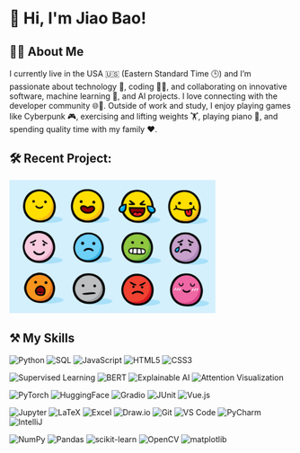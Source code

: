 # 👋 Hi, I'm Jiao Bao!


## 🙋🏻 About Me

I currently live in the USA 🇺🇸 (Eastern Standard Time 🕒) and I’m passionate about technology 🚀, coding 👨‍💻, and collaborating on innovative software, machine learning 🤖, and AI projects. I love connecting with the developer community 🌐👥. Outside of work and study, I enjoy playing games like Cyberpunk 🎮, exercising and lifting weights 🏋️, playing piano 🎹, and spending quality time with my family ❤️.


## 🛠️ Recent Project: 
[![Emotion Classification](emotion.png)](https://huggingface.co/spaces/yanb1820/ekman-emotion-distilbert)



## ⚒️ My Skills


<p>
  <img src="https://cdn.jsdelivr.net/gh/devicons/devicon/icons/python/python-original.svg" alt="Python" width="40"/> 
  <img src="https://img.shields.io/badge/SQL-4479A1?style=for-the-badge&logo=postgresql&logoColor=white" alt="SQL" height="25"/> 
  <img src="https://cdn.jsdelivr.net/gh/devicons/devicon/icons/javascript/javascript-original.svg" alt="JavaScript" width="40"/> 
  <img src="https://cdn.jsdelivr.net/gh/devicons/devicon/icons/html5/html5-original.svg" alt="HTML5" width="40"/> 
  <img src="https://cdn.jsdelivr.net/gh/devicons/devicon/icons/css3/css3-original.svg" alt="CSS3" width="40"/> 
</p>


<p>
  <img src="https://img.shields.io/badge/Supervised%20Learning-FF6F00?style=for-the-badge" alt="Supervised Learning" height="25"/> 
  <img src="https://img.shields.io/badge/BERT-00599C?style=for-the-badge" alt="BERT" height="25"/> 
  <img src="https://img.shields.io/badge/Explainable%20AI-00C853?style=for-the-badge" alt="Explainable AI" height="25"/> 
  <img src="https://img.shields.io/badge/Attention%20Visualization-FFD600?style=for-the-badge" alt="Attention Visualization" height="25"/> 
</p>


<p>
  <img src="https://cdn.jsdelivr.net/gh/devicons/devicon/icons/pytorch/pytorch-original.svg" alt="PyTorch" width="40"/> 
  <img src="https://img.shields.io/badge/HuggingFace-FFBF00?style=for-the-badge&logo=huggingface&logoColor=white" alt="HuggingFace" height="25"/> 
  <img src="https://img.shields.io/badge/Gradio-009688?style=for-the-badge" alt="Gradio" height="25"/> 
  <img src="https://img.shields.io/badge/JUnit-25A162?style=for-the-badge&logo=junit5&logoColor=white" alt="JUnit" height="25"/> 
  <img src="https://cdn.jsdelivr.net/gh/devicons/devicon/icons/vuejs/vuejs-original.svg" alt="Vue.js" width="40"/> 
</p>

<p>
  <img src="https://cdn.jsdelivr.net/gh/devicons/devicon/icons/jupyter/jupyter-original.svg" alt="Jupyter" width="40"/> 
  <img src="https://img.shields.io/badge/LaTeX-008080?style=for-the-badge&logo=latex&logoColor=white" alt="LaTeX" height="25"/> 
  <img src="https://img.shields.io/badge/Excel-217346?style=for-the-badge&logo=microsoft-excel&logoColor=white" alt="Excel" height="25"/> 
  <img src="https://img.shields.io/badge/Draw.io-F08705?style=for-the-badge" alt="Draw.io" height="25"/> 
  <img src="https://cdn.jsdelivr.net/gh/devicons/devicon/icons/git/git-original.svg" alt="Git" width="40"/> 
  <img src="https://cdn.jsdelivr.net/gh/devicons/devicon/icons/vscode/vscode-original.svg" alt="VS Code" width="40"/> 
  <img src="https://cdn.jsdelivr.net/gh/devicons/devicon/icons/pycharm/pycharm-original.svg" alt="PyCharm" width="40"/> 
  <img src="https://cdn.jsdelivr.net/gh/devicons/devicon/icons/intellij/intellij-original.svg" alt="IntelliJ" width="40"/> 
</p>

<p>
  <img src="https://img.shields.io/badge/NumPy-013243?style=for-the-badge&logo=numpy&logoColor=white" alt="NumPy" height="25"/> 
  <img src="https://img.shields.io/badge/Pandas-150458?style=for-the-badge&logo=pandas&logoColor=white" alt="Pandas" height="25"/> 
  <img src="https://img.shields.io/badge/scikit--learn-F7931E?style=for-the-badge&logo=scikit-learn&logoColor=white" alt="scikit-learn" height="25"/> 
  <img src="https://img.shields.io/badge/OpenCV-5C3EE8?style=for-the-badge&logo=opencv&logoColor=white" alt="OpenCV" height="25"/> 
  <img src="https://img.shields.io/badge/matplotlib-11557C?style=for-the-badge&logo=plotly&logoColor=white" alt="matplotlib" height="25"/> 
</p>



